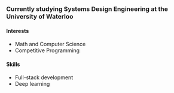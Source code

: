 ### Currently studying Systems Design Engineering at the University of Waterloo

<h4> Interests</h4>
<ul> <li> Math and Computer Science </li> <li> Competitive Programming </li> </ul>

<h4> Skills</h4>
<ul> <li> Full-stack development </li> <li> Deep learning </li> </ul>
